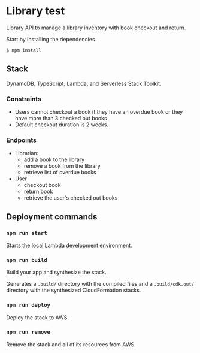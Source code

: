 # Library test

Library API to manage a library inventory with book checkout and return. 

Start by installing the dependencies.

```bash
$ npm install
```

## Stack
 
DynamoDB, TypeScript, Lambda, and Serverless Stack Toolkit.

### Constraints

- Users cannot checkout a book if they have an overdue book or
they have more than 3 checked out books 
- Default checkout duration is 2 weeks.

### Endpoints

- Librarian:
  - add a book to the library
  - remove a book from the library
  - retrieve list of overdue books
- User
  - checkout book
  - return book
  - retrieve the user's checked out books


## Deployment commands

### `npm run start`

Starts the local Lambda development environment.

### `npm run build`

Build your app and synthesize the stack.

Generates a `.build/` directory with the compiled files and a `.build/cdk.out/` directory with the synthesized CloudFormation stacks.

### `npm run deploy`

Deploy the stack to AWS.

### `npm run remove`

Remove the stack and all of its resources from AWS. 

